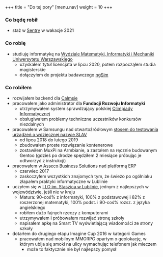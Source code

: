 +++
title = "Do tej pory"
  [menu.nav]
  weight = 10
+++

### Co będę robił

- staż w [Sentry](https://sentry.io) w wakacje 2021

### Co robię

- studiuję informatykę na [Wydziale Matematyki, Informatyki i Mechaniki](https://mimuw.edu.pl) [Uniwersytetu Warszawskiego](https://uw.edu.pl)
  - uzyskałem tytuł licencjata w lipcu 2020, potem rozpocząłem studia magisterskie
  - dołączyłem do projektu badawczego [ngSim](https://www.mimuw.edu.pl/~iwanicki/projects/ngSim/)

### Co robiłem

- rozwijałem backend dla [Calmsie](https://calmsie.ai)
- pracowałem jako administrator dla **Fundacji Rozwoju Informatyki**
  - utrzymywałem system sprawdzający polskiej [Olimpiady Informatycznej](https://oi.edu.pl)
  - obsługiwałem problemy techniczne uczestników konkursów niezdalnych
- pracowałem w Samsungu nad otwartoźródłowym [stosem do testowania urządzeń o wdzięcznej nazwie SLAV](https://github.com/SamsungSLAV)
  - od lipca 2018 do lutego 2019
  - zbudowałem proste rozwiązanie kontenerowe
  - zostawiłem MuxPi na Armbianie, a zastałem na ręcznie budowanym Gentoo (gdzieś po drodze spędziłem 2 miesiące próbując je odtworzyć z instrukcji)
- pracowałem w [Asseco Business Solutions](https://assecobs.pl) nad platformą ERP
  - czerwiec 2017
  - zaskoczyłem wszystkich znajomych tym, że świeżo po ogólniaku złapałem praktyki informatyczne w Lublinie
- uczyłem się w [I LO im. Staszica w Lublinie](https://lo1.lublin.eu), jednym z najlepszych w województwie, jeśli nie w kraju
  - Matura: 90-coś% z informatyki, 100% z podstawowej i 82% z roszerzonej matematyki, 100% podst. i 90-coś% rozsz. z języka angielskiego
  - robiłem dużo fajnych rzeczy z komputerami
  - utrzymywałem i próbowałem rozwijać stronę szkoły
  - napisałem apkę na Smart TV wyświetlającą wiadomości ze strony szkoły
- dotarłem do drugiego etapu Imagine Cup 2016 w kategorii Games
  - pracowałem nad mobilnym MMORPG opartym o geolokację, w którym ubija się smoki na ulicy wymachując telefonem jak mieczem
    - może to faktycznie nie był najlepszy pomysł
